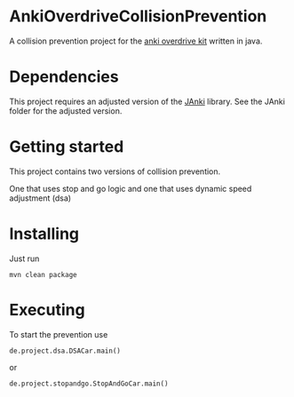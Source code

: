 # AnkiOverdriveCollisionPrevention

A collision prevention project for the [anki overdrive kit](https://www.anki.com/de-de/overdrive) written in java.

# Dependencies

This project requires an adjusted version of the [JAnki](https://github.com/BerndMuller/JAnki) library.
See the JAnki folder for the adjusted version.

# Getting started

This project contains two versions of collision prevention.

One that uses stop and go logic and one that uses dynamic speed adjustment (dsa)

# Installing

Just run 

```
mvn clean package
```

# Executing

To start the prevention use
```
de.project.dsa.DSACar.main()
```
or
```
de.project.stopandgo.StopAndGoCar.main()
```
